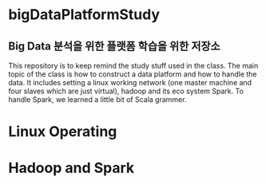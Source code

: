 # bigDataPlatformStudy
Big Data 분석을 위한 플랫폼 학습을 위한 저장소
---
This repository is to keep remind the study stuff used in the class. The main topic of the class is how to construct a data platform and  how to handle the data. It includes setting a linux working network (one master machine and four slaves which are just virtual), hadoop and its eco system Spark. To handle Spark, we learned a little bit of Scala grammer.

# Linux Operating
# Hadoop and Spark
